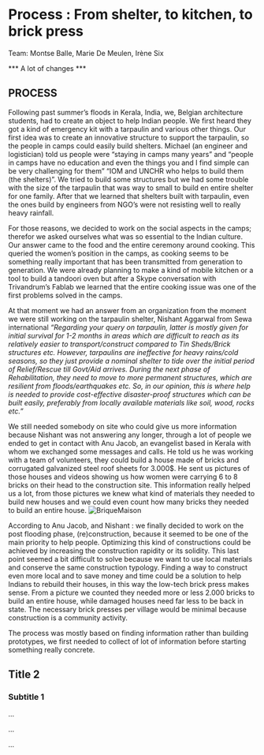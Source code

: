 # Process : From shelter, to kitchen, to brick press

Team: Montse Balle, Marie De Meulen, Irène Six

*** A lot of changes  ***

## PROCESS




Following past summer’s floods in Kerala, India, we, Belgian architecture students, had to create an object to help Indian people. We first heard they got a kind of emergency kit with a tarpaulin and various other things. Our first idea was to create an innovative structure to support the tarpaulin, so the people in camps could easily build shelters. Michael (an engineer and logistician) told us people were “staying in camps many years” and “people in camps have no education and even the things you and I find simple can be very challenging for them” “IOM and UNCHR who helps to build them (the shelters)”.  We tried to build some structures but we had some trouble with the size of the tarpaulin that was way to small to build en entire shelter for one family. After that we learned that shelters built with tarpaulin, even the ones build by engineers from NGO’s were not resisting well to really heavy rainfall.

For those reasons, we decided to work on the social aspects in the camps; therefor we asked ourselves what was so essential to the Indian culture. Our answer came to the food and the entire ceremony around cooking. This queried the women’s position in the camps, as cooking seems to be something really important that has been transmitted from generation to generation. We were already planning to make a kind of mobile kitchen or a tool to build a tandoori oven but after a Skype conversation with Trivandrum’s Fablab we learned that the entire cooking issue was one of the first problems solved in the camps.

At that moment we had an answer from an organization from the moment we were still working on the tarpaulin shelter, Nishant Aggarwal from Sewa international *“Regarding your query on tarpaulin, latter is mostly given for initial survival for 1-2 months in areas which are difficult to reach as its relatively easier to transport/construct compared to Tin Sheds/Brick structures etc. However, tarpaulins are ineffective for heavy rains/cold seasons, so they just provide a nominal shelter to tide over the initial period of Relief/Rescue till Govt/Aid arrives. During the next phase of Rehabilitation, they need to move to more permanent structures, which are resilient from floods/earthquakes etc. So, in our opinion, this is where help is needed to provide cost-effective disaster-proof structures which can be built easily, preferably from locally available materials like soil, wood, rocks etc.”*

We still needed somebody on site who could give us more information because Nishant was not answering any longer, through a lot of people we ended to get in contact with Anu Jacob, an evangelist based in Kerala with whom we exchanged some messages and calls. He told us he was working with a team of volunteers, they could build a house made of bricks and corrugated galvanized steel roof sheets for 3.000$. He sent us pictures of those houses and videos showing us how women were carrying 6 to 8 bricks on their head to the construction site. This information really helped us a lot, from those pictures we knew what kind of materials they needed to build new houses and we could even count how many bricks they needed to build an entire house.
 ![BriqueMaison](images/Presse_a_briques/BriqueMaison.jpeg)

According to Anu Jacob, and Nishant : we finally decided to work  on the post flooding phase,  (re)construction, because it seemed to be  one of the main priority to help people. 
Optimizing this kind of constructions could be achieved by increasing the construction rapidity or its solidity. This last point seemed a bit difficult to solve because we want to use local materials and conserve the same construction typology. 
Finding a way to construct even more local and to save money and time could be a solution to help Indians to rebuild their houses, in this way the low-tech brick press makes sense. 
From a picture we counted they needed more or less 2.000 bricks to build an entire house, while damaged houses need far less to be back in state.
The necessary brick presses per village would be minimal because construction is a community activity.

The process was mostly based on finding information rather than building prototypes, we first needed to collect of lot of information before starting something really concrete.



## Title 2

### Subtitle 1

...

...

...
